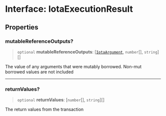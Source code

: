 # Interface: IotaExecutionResult

## Properties

### mutableReferenceOutputs?

> `optional` **mutableReferenceOutputs**: [[`IotaArgument`](../type-aliases/IotaArgument.md), `number`[], `string`][]

The value of any arguments that were mutably borrowed. Non-mut borrowed values are not included

---

### returnValues?

> `optional` **returnValues**: [`number`[], `string`][]

The return values from the transaction
